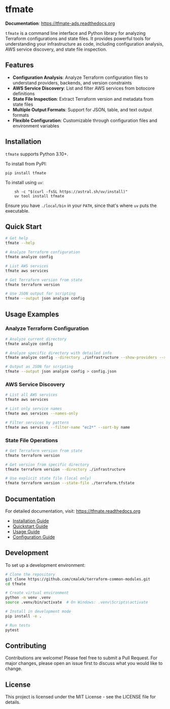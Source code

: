 # tfmate

**Documentation**: <https://tfmate-ads.readthedocs.org>

`tfmate` is a command line interface and Python library for analyzing Terraform configurations and state files. It provides powerful tools for understanding your infrastructure as code, including configuration analysis, AWS service discovery, and state file inspection.

## Features

- **Configuration Analysis**: Analyze Terraform configuration files to understand providers, backends, and version constraints
- **AWS Service Discovery**: List and filter AWS services from botocore definitions
- **State File Inspection**: Extract Terraform version and metadata from state files
- **Multiple Output Formats**: Support for JSON, table, and text output formats
- **Flexible Configuration**: Customizable through configuration files and environment variables

## Installation

`tfmate` supports Python 3.10+.

To install from PyPI:

```shell
pip install tfmate
```

To install using `uv`:

```shell
    sh -c "$(curl -fsSL https://astral.sh/uv/install)"
    uv tool install tfmate
```

Ensure you have `./local/bin` in your `PATH`, since that's where `uv` puts the
executable.

## Quick Start

```bash
# Get help
tfmate --help

# Analyze Terraform configuration
tfmate analyze config

# List AWS services
tfmate aws services

# Get Terraform version from state
tfmate terraform version

# Use JSON output for scripting
tfmate --output json analyze config
```

## Usage Examples

### Analyze Terraform Configuration

```bash
# Analyze current directory
tfmate analyze config

# Analyze specific directory with detailed info
tfmate analyze config --directory ./infrastructure --show-providers --show-backend

# Output as JSON for scripting
tfmate --output json analyze config > config.json
```

### AWS Service Discovery

```bash
# List all AWS services
tfmate aws services

# List only service names
tfmate aws services --names-only

# Filter services by pattern
tfmate aws services --filter-name "ec2*" --sort-by name
```

### State File Operations

```bash
# Get Terraform version from state
tfmate terraform version

# Get version from specific directory
tfmate terraform version --directory ./infrastructure

# Use explicit state file (local only)
tfmate terraform version --state-file ./terraform.tfstate
```

## Documentation

For detailed documentation, visit: <https://tfmate.readthedocs.org>

- [Installation Guide](https://tfmate.readthedocs.org/en/latest/overview/installation.html)
- [Quickstart Guide](https://tfmate.readthedocs.org/en/latest/overview/quickstart.html)
- [Usage Guide](https://tfmate.readthedocs.org/en/latest/overview/usage.html)
- [Configuration Guide](https://tfmate.readthedocs.org/en/latest/overview/configuration.html)

## Development

To set up a development environment:

```bash
# Clone the repository
git clone https://github.com/cmalek/terraform-common-modules.git
cd tfmate

# Create virtual environment
python -m venv .venv
source .venv/bin/activate  # On Windows: .venv\Scripts\activate

# Install in development mode
pip install -e .

# Run tests
pytest
```

## Contributing

Contributions are welcome! Please feel free to submit a Pull Request. For major changes, please open an issue first to discuss what you would like to change.

## License

This project is licensed under the MIT License - see the LICENSE file for details.
